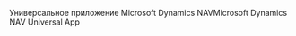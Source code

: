 <span data-ttu-id="46fd2-101">Универсальное приложение Microsoft Dynamics NAV</span><span class="sxs-lookup"><span data-stu-id="46fd2-101">Microsoft Dynamics NAV Universal App</span></span>
